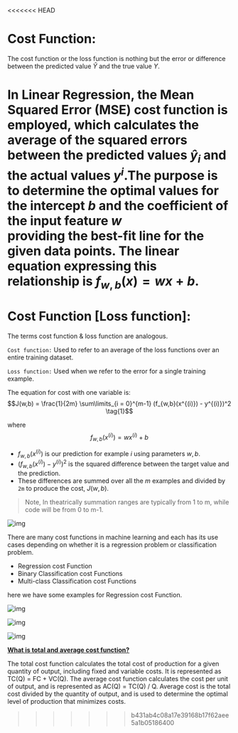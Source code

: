 <<<<<<< HEAD
# Cost Function:
The cost function or the loss function is nothing but the error or difference between the predicted value $\hat{Y}$ and the true value $Y$.


In Linear Regression, the Mean Squared Error (MSE) cost function is employed, which calculates the average of the squared errors between the predicted values $\hat{y}_i$ and the actual values ${y}^i$.The purpose is to determine the optimal values for the intercept $b$    and the coefficient of the input feature $w$  
providing the best-fit line for the given data points. The linear equation expressing this relationship is $f_{w,b}(x) = wx + b$.
=======
# Cost Function [Loss function]:
The terms cost function & loss function are analogous.

```Cost function:``` Used to refer to an average of the loss functions over an entire training dataset.

```Loss function:``` Used when we refer to the error for a single training example.


The equation for cost with one variable is:
  $$J(w,b) = \frac{1}{2m} \sum\limits_{i = 0}^{m-1} (f_{w,b}(x^{(i)}) - y^{(i)})^2 \tag{1}$$ 
 
where 
  $$f_{w,b}(x^{(i)}) = wx^{(i)} + b \tag{2}$$
  
- $f_{w,b}(x^{(i)})$ is our prediction for example $i$ using parameters $w,b$.  
- $(f_{w,b}(x^{(i)}) -y^{(i)})^2$ is the squared difference between the target value and the prediction.   
- These differences are summed over all the $m$ examples and divided by `2m` to produce the cost, $J(w,b)$.  
>Note, In theatrically summation ranges are typically from 1 to m, while code will be from 0 to m-1.

![img](imgs/CostFunction/CostFunction.png)

There are many cost functions in machine learning and each has its use cases depending on whether it is a regression problem or classification problem.
- Regression cost Function
- Binary Classification cost Functions
- Multi-class Classification cost Functions

here we have some examples for Regression cost Function.

![img](imgs/CostFunction/CostFunctionExample1.png)

![img](imgs/CostFunction/CostFunctionExample2.png)

![img](imgs/CostFunction/CostFunctionExample3.png)

[**What is total and average cost function?**](https://www.analyticsvidhya.com/blog/2021/02/cost-function-is-no-rocket-science/)

The total cost function calculates the total cost of production for a given quantity of output, including fixed and variable costs. It is represented as TC(Q) = FC + VC(Q). The average cost function calculates the cost per unit of output, and is represented as AC(Q) = TC(Q) / Q. Average cost is the total cost divided by the quantity of output, and is used to determine the optimal level of production that minimizes costs.
>>>>>>> b431ab4c08a17e39168b17f62aee5a1b05186400
